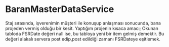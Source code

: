 # BaranMasterDataService
Staj sırasında, işverenimin müşteri ile konuşup anlaşması sonucunda, bana projeden vermiş olduğu bir kesit.
Yaptığım projenin kısaca amacı;
Okunan tabloda FSRDate değeri null ise, bu tabloya yeni bir item gelmiş demektir.
Bu değeri alakalı servera post edip,post edildiği zamanı FSRDateye eşitlemek.
